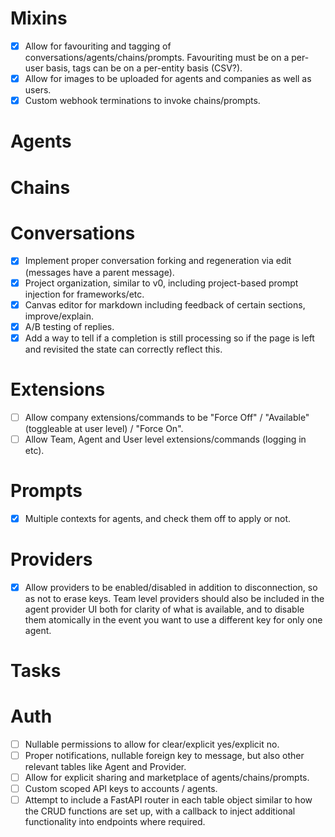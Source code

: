 # Mixins
- [X] Allow for favouriting and tagging of conversations/agents/chains/prompts. Favouriting must be on a per-user basis, tags can be on a per-entity basis (CSV?).
- [X] Allow for images to be uploaded for agents and companies as well as users.
- [X] Custom webhook terminations to invoke chains/prompts.
# Agents
# Chains
# Conversations
- [X] Implement proper conversation forking and regeneration via edit (messages have a parent message).
- [X] Project organization, similar to v0, including project-based prompt injection for frameworks/etc.
- [X] Canvas editor for markdown including feedback of certain sections, improve/explain. 
- [X] A/B testing of replies.
- [X] Add a way to tell if a completion is still processing so if the page is left and revisited the state can correctly reflect this.
# Extensions
- [ ] Allow company extensions/commands to be "Force Off" / "Available" (toggleable at user level) / "Force On".
- [ ] Allow Team, Agent and User level extensions/commands (logging in etc).
# Prompts
- [X] Multiple contexts for agents, and check them off to apply or not.
# Providers
- [X] Allow providers to be enabled/disabled in addition to disconnection, so as not to erase keys. Team level providers should also be included in the  agent provider UI both for clarity of what is available, and to disable them atomically in the event you want to use a different key for only one agent. 
# Tasks
# Auth
- [ ] Nullable permissions to allow for clear/explicit yes/explicit no.
- [ ] Proper notifications, nullable foreign key to message, but also other relevant tables like Agent and Provider. 
- [ ] Allow for explicit sharing and marketplace of agents/chains/prompts.
- [ ] Custom scoped API keys to accounts / agents. 
- [ ] Attempt to include a FastAPI router in each table object similar to how the CRUD functions are set up, with a callback to inject additional functionality into endpoints where required.
